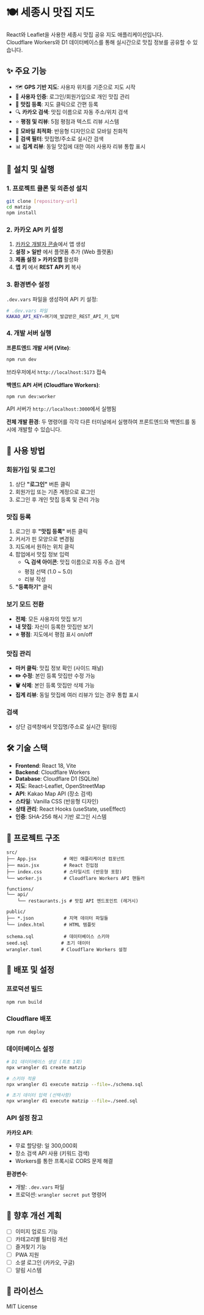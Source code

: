 # 🍽️ 세종시 맛집 지도

React와 Leaflet을 사용한 세종시 맛집 공유 지도 애플리케이션입니다.  
Cloudflare Workers와 D1 데이터베이스를 통해 실시간으로 맛집 정보를 공유할 수 있습니다.

## ✨ 주요 기능

- 🗺️ **GPS 기반 지도**: 사용자 위치를 기준으로 지도 시작
- 👥 **사용자 인증**: 로그인/회원가입으로 개인 맛집 관리
- 📍 **맛집 등록**: 지도 클릭으로 간편 등록
- 🔍 **카카오 검색**: 맛집 이름으로 자동 주소/위치 검색
- ⭐ **평점 및 리뷰**: 5점 평점과 텍스트 리뷰 시스템
- 📱 **모바일 최적화**: 반응형 디자인으로 모바일 친화적
- 🔎 **검색 필터**: 맛집명/주소로 실시간 검색
- 📊 **집계 리뷰**: 동일 맛집에 대한 여러 사용자 리뷰 통합 표시

## 🚀 설치 및 실행

### 1. 프로젝트 클론 및 의존성 설치
```bash
git clone [repository-url]
cd matzip
npm install
```

### 2. 카카오 API 키 설정

1. [카카오 개발자 콘솔](https://developers.kakao.com/console/app)에서 앱 생성
2. **설정 > 일반** 에서 플랫폼 추가 (Web 플랫폼)
3. **제품 설정 > 카카오맵** 활성화
4. **앱 키** 에서 **REST API 키** 복사

### 3. 환경변수 설정

`.dev.vars` 파일을 생성하여 API 키 설정:
```bash
# .dev.vars 파일
KAKAO_API_KEY=여기에_발급받은_REST_API_키_입력
```

### 4. 개발 서버 실행

**프론트엔드 개발 서버 (Vite)**:
```bash
npm run dev
```
브라우저에서 `http://localhost:5173` 접속

**백엔드 API 서버 (Cloudflare Workers)**:
```bash
npm run dev:worker
```
API 서버가 `http://localhost:3000`에서 실행됨

**전체 개발 환경**:
두 명령어를 각각 다른 터미널에서 실행하여 프론트엔드와 백엔드를 동시에 개발할 수 있습니다.

## 📖 사용 방법

### 회원가입 및 로그인
1. 상단 **"로그인"** 버튼 클릭
2. 회원가입 또는 기존 계정으로 로그인
3. 로그인 후 개인 맛집 등록 및 관리 가능

### 맛집 등록
1. 로그인 후 **"맛집 등록"** 버튼 클릭
2. 커서가 핀 모양으로 변경됨
3. 지도에서 원하는 위치 클릭
4. 팝업에서 맛집 정보 입력
   - **🔍 검색 아이콘**: 맛집 이름으로 자동 주소 검색
   - 평점 선택 (1.0 ~ 5.0)
   - 리뷰 작성
5. **"등록하기"** 클릭

### 보기 모드 전환
- **전체**: 모든 사용자의 맛집 보기
- **내 맛집**: 자신이 등록한 맛집만 보기
- **⭐ 평점**: 지도에서 평점 표시 on/off

### 맛집 관리
- **마커 클릭**: 맛집 정보 확인 (사이드 패널)
- **✏️ 수정**: 본인 등록 맛집만 수정 가능
- **🗑️ 삭제**: 본인 등록 맛집만 삭제 가능
- **집계 리뷰**: 동일 맛집에 여러 리뷰가 있는 경우 통합 표시

### 검색
- 상단 검색창에서 맛집명/주소로 실시간 필터링

## 🛠️ 기술 스택

- **Frontend**: React 18, Vite
- **Backend**: Cloudflare Workers
- **Database**: Cloudflare D1 (SQLite)
- **지도**: React-Leaflet, OpenStreetMap
- **API**: Kakao Map API (장소 검색)
- **스타일**: Vanilla CSS (반응형 디자인)
- **상태 관리**: React Hooks (useState, useEffect)
- **인증**: SHA-256 해시 기반 로그인 시스템

## 📁 프로젝트 구조

```
src/
├── App.jsx          # 메인 애플리케이션 컴포넌트
├── main.jsx         # React 진입점
├── index.css        # 스타일시트 (반응형 포함)
└── worker.js        # Cloudflare Workers API 핸들러

functions/
└── api/
    └── restaurants.js # 맛집 API 엔드포인트 (레거시)

public/
├── *.json           # 지역 데이터 파일들
└── index.html       # HTML 템플릿

schema.sql           # 데이터베이스 스키마
seed.sql            # 초기 데이터
wrangler.toml       # Cloudflare Workers 설정
```

## 🔧 배포 및 설정

### 프로덕션 빌드
```bash
npm run build
```

### Cloudflare 배포
```bash
npm run deploy
```

### 데이터베이스 설정
```bash
# D1 데이터베이스 생성 (최초 1회)
npx wrangler d1 create matzip

# 스키마 적용
npx wrangler d1 execute matzip --file=./schema.sql

# 초기 데이터 입력 (선택사항)
npx wrangler d1 execute matzip --file=./seed.sql
```

### API 설정 참고

**카카오 API**:
- 무료 할당량: 일 300,000회
- 장소 검색 API 사용 (키워드 검색)
- Workers를 통한 프록시로 CORS 문제 해결

**환경변수**:
- 개발: `.dev.vars` 파일
- 프로덕션: `wrangler secret put` 명령어

## 🎯 향후 개선 계획

- [ ] 이미지 업로드 기능
- [ ] 카테고리별 필터링 개선
- [ ] 즐겨찾기 기능
- [ ] PWA 지원
- [ ] 소셜 로그인 (카카오, 구글)
- [ ] 알림 시스템

## 📄 라이선스

MIT License